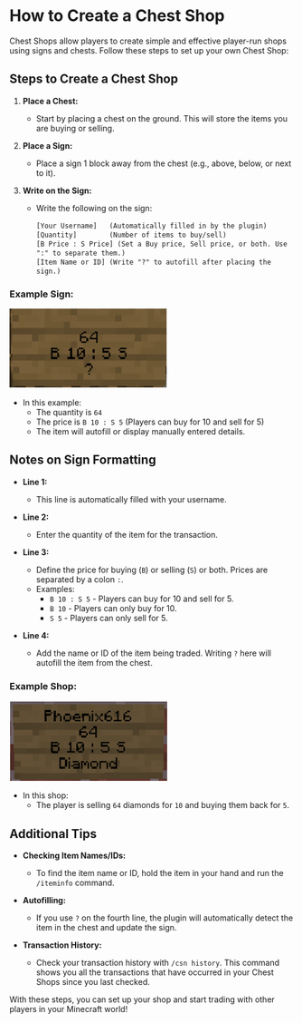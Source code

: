 # How to Create a Chest Shop

Chest Shops allow players to create simple and effective player-run shops using signs and chests. Follow these steps to set up your own Chest Shop:

## Steps to Create a Chest Shop

1. **Place a Chest:**
   - Start by placing a chest on the ground. This will store the items you are buying or selling.

2. **Place a Sign:**
   - Place a sign 1 block away from the chest (e.g., above, below, or next to it).

3. **Write on the Sign:**
   - Write the following on the sign:

     ```
     [Your Username]   (Automatically filled in by the plugin)
     [Quantity]        (Number of items to buy/sell)
     [B Price : S Price] (Set a Buy price, Sell price, or both. Use ":" to separate them.)
     [Item Name or ID] (Write "?" to autofill after placing the sign.)
     ```

### Example Sign:

![Example Sign 1](example_sign_1.png)

- In this example:
  - The quantity is `64`
  - The price is `B 10 : S 5` (Players can buy for 10 and sell for 5)
  - The item will autofill or display manually entered details.

## Notes on Sign Formatting

- **Line 1:**
  - This line is automatically filled with your username. 

- **Line 2:**
  - Enter the quantity of the item for the transaction.

- **Line 3:**
  - Define the price for buying (`B`) or selling (`S`) or both. Prices are separated by a colon `:`.
  - Examples:
    - `B 10 : S 5` - Players can buy for 10 and sell for 5.
    - `B 10` - Players can only buy for 10.
    - `S 5` - Players can only sell for 5.

- **Line 4:**
  - Add the name or ID of the item being traded. Writing `?` here will autofill the item from the chest.

### Example Shop:

![Example Sign 2](example_sign_2.png)

- In this shop:
  - The player is selling `64` diamonds for `10` and buying them back for `5`.

## Additional Tips

- **Checking Item Names/IDs:**
  - To find the item name or ID, hold the item in your hand and run the `/iteminfo` command.

- **Autofilling:**
  - If you use `?` on the fourth line, the plugin will automatically detect the item in the chest and update the sign.

- **Transaction History:**
  - Check your transaction history with `/csn history`. This command shows you all the transactions that have occurred in your Chest Shops since you last checked.

With these steps, you can set up your shop and start trading with other players in your Minecraft world!

